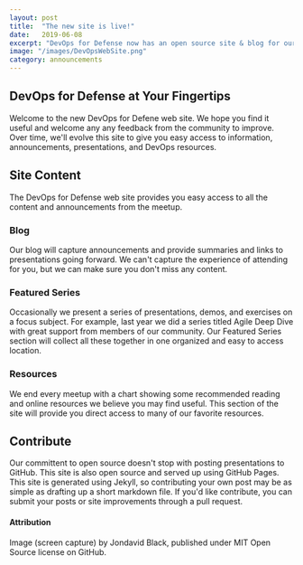 ```yaml
---
layout: post
title:  "The new site is live!"
date:   2019-06-08
excerpt: "DevOps for Defense now has an open source site & blog for our community."
image: "/images/DevOpsWebSite.png"
category: announcements
---
```


## DevOps for Defense at Your Fingertips
Welcome to the new DevOps for Defene web site.  We hope you find it useful and welcome any
any feedback from the community to improve.  Over time, we'll evolve this site to give you easy access to
information, announcements, presentations, and DevOps resources.

## Site Content
The DevOps for Defense web site provides you easy access to all the content and announcements from the meetup.

### Blog
Our blog will capture announcements and provide summaries and links to presentations going forward.  We can't
capture the experience of attending for you, but we can make sure you don't miss any content.

### Featured Series
Occasionally we present a series of presentations, demos, and exercises on a focus subject.  For example, last year
we did a series titled Agile Deep Dive with great support from members of our community.  Our Featured Series section
will collect all these together in one organized and easy to access location.

### Resources
We end every meetup with a chart showing some recommended reading and online resources we believe you may find useful.
This section of the site will provide you direct access to many of our favorite resources.

## Contribute
Our committent to open source doesn't stop with posting presentations to GitHub. This site is also open source and 
served up using GitHub Pages.  This site is generated using Jekyll, so contributing your own post may be as simple
as drafting up a short markdown file. If you'd like contribute, you can submit your posts or site
improvements through a pull request.

#### Attribution
Image (screen capture) by Jondavid Black, published under MIT Open Source license on GitHub.
